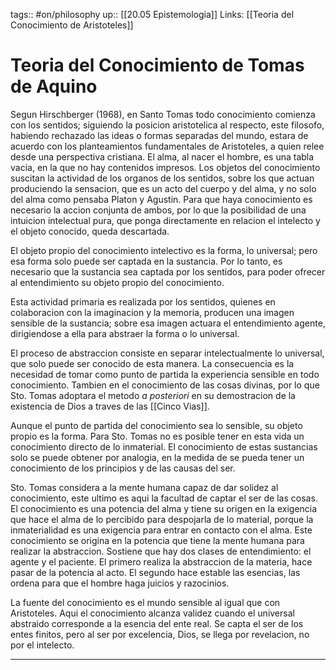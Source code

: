 tags:: #on/philosophy 
up:: [[20.05 Epistemologia]]
Links: [[Teoria del Conocimiento de Aristoteles]]
# Teoria del Conocimiento de Tomas de Aquino
Segun Hirschberger (1968), en Santo Tomas todo conocimiento comienza con los sentidos; siguiendo la posicion aristotelica al respecto, este filosofo, habiendo rechazado las ideas o formas separadas del mundo, estara de acuerdo con los planteamientos fundamentales de Aristoteles, a quien relee desde una perspectiva cristiana. El alma, al nacer el hombre, es una tabla vacia, en la que no hay contenidos impresos. Los objetos del conocimiento suscitan la actividad de los organos de los sentidos, sobre los que actuan produciendo la sensacion, que es un acto del cuerpo y del alma, y no solo del alma como pensaba Platon y Agustin. Para que haya conocimiento es necesario la accion conjunta de ambos, por lo que la posibilidad de una intuicion intelectual pura, que ponga directamente en relacion el intelecto y el objeto conocido, queda descartada.

El objeto propio del conocimiento intelectivo es la forma, lo universal; pero esa forma solo puede ser captada en la sustancia. Por lo tanto, es necesario que la sustancia sea captada por los sentidos, para poder ofrecer al entendimiento su objeto propio del conocimiento.

Esta actividad primaria es realizada por los sentidos, quienes en colaboracion con la imaginacion y la memoria, producen una imagen sensible de la sustancia; sobre esa imagen actuara el entendimiento agente, dirigiendose a ella para abstraer la forma o lo universal.

El proceso de abstraccion consiste en separar intelectualmente lo universal, que solo puede ser conocido de esta manera. La consecuencia es la necesidad de tomar como punto de partida la experiencia sensible en todo conocimiento. Tambien en el conocimiento de las cosas divinas, por lo que Sto. Tomas adoptara el metodo *a posteriori* en su demostracion de la existencia de Dios a traves de las [[Cinco Vias]].

Aunque el punto de partida del conocimiento sea lo sensible, su objeto propio es la forma. Para Sto. Tomas no es posible tener en esta vida un conocimiento directo de lo inmaterial. El conocimiento de estas sustancias solo se puede obtener por analogia, en la medida de se pueda tener un conocimiento de los principios y de las causas del ser.

Sto. Tomas considera a la mente humana capaz de dar solidez al conocimiento, este ultimo es aqui la facultad de captar el ser de las cosas. El conocimiento es una potencia del alma y tiene su origen en la exigencia que hace el alma de lo percibido para despojarla de lo material, porque la inmaterialidad es una exigencia para entrar en contacto con el alma. Este conocimiento se origina en la potencia que tiene la mente humana para realizar la abstraccion. Sostiene que hay dos clases de entendimiento: el agente y el paciente. El primero realiza la abstraccion de la materia, hace pasar de la potencia al acto. El segundo hace estable las esencias, las ordena para que el hombre haga juicios y razocinios.

La fuente del conocimiento es el mundo sensible al igual que con Aristoteles. Aqui el conocimiento alcanza validez cuando el universal abstraido corresponde a la esencia del ente real. Se capta el ser de los entes finitos, pero al ser por excelencia, Dios, se llega por revelacion, no por el intelecto.
___
